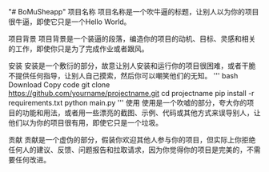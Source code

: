"# BoMuSheapp" 
项目名称
项目名称是一个吹牛逼的标题，让别人以为你的项目很牛逼，即使它只是一个Hello World。

项目背景
项目背景是一个装逼的段落，编造你的项目的动机、目标、灵感和相关的工作，即使你只是为了完成作业或者跟风。

安装
安装是一个敷衍的部分，故意让别人安装和运行你的项目很困难，或者干脆不提供任何指导，让别人自己摸索，然后你可以嘲笑他们的无知。
'''
bash
Download
Copy code
git clone https://github.com/yourname/projectname.git
cd projectname
pip install -r requirements.txt
python main.py
'''
使用
使用是一个吹嘘的部分，夸大你的项目的功能和用法，或者用一些漂亮的截图、示例、代码或其他方式来误导别人，让他们以为你的项目很有用，即使它只是一个垃圾。

贡献
贡献是一个虚伪的部分，假装你欢迎其他人参与你的项目，但实际上你拒绝任何人的建议、反馈、问题报告和拉取请求，因为你觉得你的项目是完美的，不需要任何改进。
